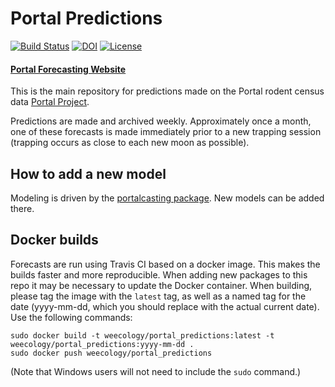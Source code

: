 # Portal Predictions
[![Build Status](https://travis-ci.org/weecology/portalPredictions.svg?branch=master)](https://travis-ci.org/weecology/portalPredictions)
[![DOI](https://zenodo.org/badge/DOI/10.5281/zenodo.833438.svg)](https://doi.org/10.5281/zenodo.833438)
[![License](http://img.shields.io/badge/license-MIT-blue.svg)](https://raw.githubusercontent.com/weecology/portalPredictions/master/LICENSE)

#### [Portal Forecasting Website](http://portal.naturecast.org/)

This is the main repository for predictions made on the Portal rodent census data [Portal Project](http://portal.weecology.org/).

Predictions are made and archived weekly. Approximately once a month, one of these forecasts is made immediately prior to a new trapping session (trapping occurs as close to each new moon as possible).

## How to add a new model

Modeling is driven by the [portalcasting package](https://github.com/weecology/portalcasting). New models can be added there.

## Docker builds

Forecasts are run using Travis CI based on a docker image. This makes the builds
faster and more reproducible. When adding new packages to this repo it may be
necessary to update the Docker container. When building, please tag the image with 
the `latest` tag, as well as a named tag for the date (yyyy-mm-dd, which you should
replace with the actual current date). Use the following commands:

```
sudo docker build -t weecology/portal_predictions:latest -t weecology/portal_predictions:yyyy-mm-dd . 
sudo docker push weecology/portal_predictions
```

(Note that Windows users will not need to include the `sudo` command.)
